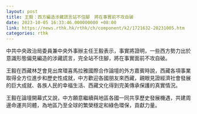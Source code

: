 ```yaml
---
layout: post
title: 王毅：西方編造涉藏謊言站不住腳　將在事實前不攻自破
date: 2023-10-05 16:33:46.000000000 +08:00
link: https://news.rthk.hk/rthk/ch/component/k2/1721632-20231005.htm
categories: rthk
---
```


中共中央政治局委員兼中央外事辦主任王毅表示，事實將證明，一些西方勢力出於意識形態偏見編造的涉藏謊言，完全站不住腳，將在事實面前不攻自破。

王毅在西藏林芝會見出席環喜馬拉雅國際合作論壇的外方嘉賓時說，西藏各項事業取得全方位進步和歷史性成就，中方歡迎各國朋友來西藏，親眼見證經濟社會發展的巨大成就、各族人民的幸福生活、西藏文化得到完美傳承保護的真實情況。

王毅在論壇開幕式又說，中方願意繼續與地區各國一同共享歷史發展機遇，共建周邊命運共同體，為地區乃至全球的繁榮穩定和綠色環保，貢獻力量。
